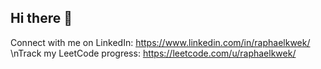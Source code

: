 ## Hi there 👋
Connect with me on LinkedIn: https://www.linkedin.com/in/raphaelkwek/
\nTrack my LeetCode progress: https://leetcode.com/u/raphaelkwek/
<!--
**raphaelkwek/raphaelkwek** is a ✨ _special_ ✨ repository because its `README.md` (this file) appears on your GitHub profile.

Here are some ideas to get you started:

- 🔭 I’m currently working on ...
- 🌱 I’m currently learning ...
- 👯 I’m looking to collaborate on ...
- 🤔 I’m looking for help with ...
- 💬 Ask me about ...
- 📫 How to reach me: ...
- 😄 Pronouns: ...
- ⚡ Fun fact: ...
-->

